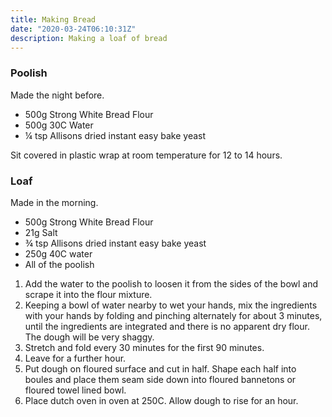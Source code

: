 ```yaml
---
title: Making Bread
date: "2020-03-24T06:10:31Z"
description: Making a loaf of bread
---
```


### Poolish

Made the night before.

* 500g Strong White Bread Flour
* 500g 30C Water
* ¼ tsp Allisons dried instant easy bake yeast

Sit covered in plastic wrap at room temperature for 12 to 14 hours.

### Loaf

Made in the morning.

* 500g Strong White Bread Flour
* 21g Salt
* ¾ tsp Allisons dried instant easy bake yeast
* 250g 40C water
* All of the poolish

1. Add the water to the poolish to loosen it from the sides of the bowl and scrape it into the flour mixture.
1. Keeping a bowl of water nearby to wet your hands, mix the ingredients with your hands by folding and pinching alternately for about 3 minutes, until the ingredients are integrated and there is no apparent dry flour. The dough will be very shaggy.
1. Stretch and fold every 30 minutes for the first 90 minutes.
1. Leave for a further hour.
1. Put dough on floured surface and cut in half. Shape each half into boules and place them seam side down into floured bannetons or floured towel lined bowl.
1. Place dutch oven in oven at 250C. Allow dough to rise for an hour.


